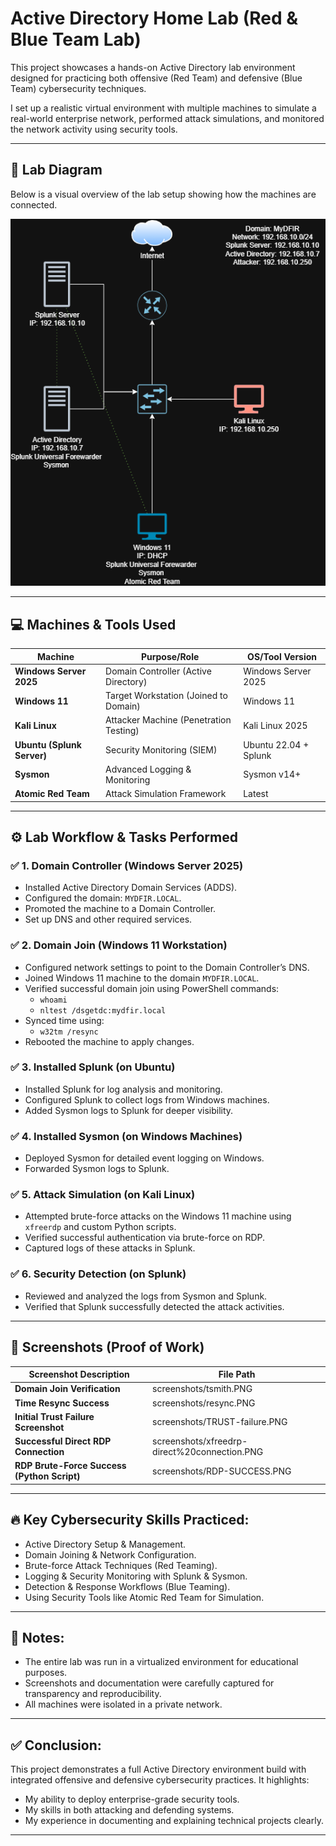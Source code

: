 # Active Directory Home Lab (Red & Blue Team Lab)

This project showcases a hands-on Active Directory lab environment designed for practicing both offensive (Red Team) and defensive (Blue Team) cybersecurity techniques.

I set up a realistic virtual environment with multiple machines to simulate a real-world enterprise network, performed attack simulations, and monitored the network activity using security tools.

---

## 📌 Lab Diagram

Below is a visual overview of the lab setup showing how the machines are connected.

![Lab Diagram](screenshots/ACTIVE%20DIRECTORY%20(Home%20Lab).drawio.png)

---

## 💻 Machines & Tools Used

| Machine              | Purpose/Role                  | OS/Tool Version   |
|----------------------|-------------------------------|-------------------|
| **Windows Server 2025** | Domain Controller (Active Directory) | Windows Server 2025 |
| **Windows 11**          | Target Workstation (Joined to Domain) | Windows 11 |
| **Kali Linux**          | Attacker Machine (Penetration Testing) | Kali Linux 2025 |
| **Ubuntu (Splunk Server)** | Security Monitoring (SIEM) | Ubuntu 22.04 + Splunk |
| **Sysmon**              | Advanced Logging & Monitoring | Sysmon v14+ |
| **Atomic Red Team**     | Attack Simulation Framework   | Latest |

---

## ⚙️ Lab Workflow & Tasks Performed

### ✅ 1. Domain Controller (Windows Server 2025)
- Installed Active Directory Domain Services (ADDS).
- Configured the domain: `MYDFIR.LOCAL`.
- Promoted the machine to a Domain Controller.
- Set up DNS and other required services.

### ✅ 2. Domain Join (Windows 11 Workstation)
- Configured network settings to point to the Domain Controller’s DNS.
- Joined Windows 11 machine to the domain `MYDFIR.LOCAL`.
- Verified successful domain join using PowerShell commands:
  - `whoami`
  - `nltest /dsgetdc:mydfir.local`
- Synced time using:
  - `w32tm /resync`
- Rebooted the machine to apply changes.

### ✅ 3. Installed Splunk (on Ubuntu)
- Installed Splunk for log analysis and monitoring.
- Configured Splunk to collect logs from Windows machines.
- Added Sysmon logs to Splunk for deeper visibility.

### ✅ 4. Installed Sysmon (on Windows Machines)
- Deployed Sysmon for detailed event logging on Windows.
- Forwarded Sysmon logs to Splunk.

### ✅ 5. Attack Simulation (on Kali Linux)
- Attempted brute-force attacks on the Windows 11 machine using `xfreerdp` and custom Python scripts.
- Verified successful authentication via brute-force on RDP.
- Captured logs of these attacks in Splunk.

### ✅ 6. Security Detection (on Splunk)
- Reviewed and analyzed the logs from Sysmon and Splunk.
- Verified that Splunk successfully detected the attack activities.

---

## 📸 Screenshots (Proof of Work)

| Screenshot Description                     | File Path |
|--------------------------------------------|-----------|
| **Domain Join Verification**               | screenshots/tsmith.PNG |
| **Time Resync Success**                    | screenshots/resync.PNG |
| **Initial Trust Failure Screenshot**       | screenshots/TRUST-failure.PNG|
| **Successful Direct RDP Connection**       | screenshots/xfreedrp-direct%20connection.PNG |
| **RDP Brute-Force Success (Python Script)** | screenshots/RDP-SUCCESS.PNG |

---

## 🔥 Key Cybersecurity Skills Practiced:
- Active Directory Setup & Management.
- Domain Joining & Network Configuration.
- Brute-force Attack Techniques (Red Teaming).
- Logging & Security Monitoring with Splunk & Sysmon.
- Detection & Response Workflows (Blue Teaming).
- Using Security Tools like Atomic Red Team for Simulation.

---

## 📝 Notes:
- The entire lab was run in a virtualized environment for educational purposes.
- Screenshots and documentation were carefully captured for transparency and reproducibility.
- All machines were isolated in a private network.

---

## ✅ Conclusion:
This project demonstrates a full Active Directory environment build with integrated offensive and defensive cybersecurity practices. It highlights:
- My ability to deploy enterprise-grade security tools.
- My skills in both attacking and defending systems.
- My experience in documenting and explaining technical projects clearly.

---

